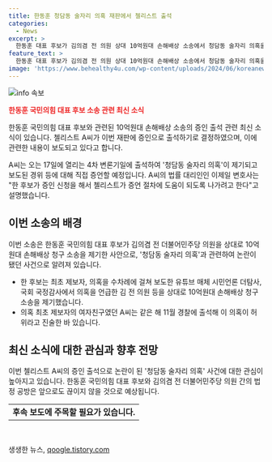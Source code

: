 ```yaml
---
title: 한동훈 청담동 술자리 의혹 재판에서 첼리스트 출석
categories:
  - News
excerpt: >
  한동훈 대표 후보가 김의겸 전 의원 상대 10억원대 손해배상 소송에서 청담동 술자리 의혹을 제기한 첼리스트가 증인으로 출석한다. 첼리스트 A씨는 한 후보의 증인 신청을 받아들여 17일 재판에 출석하여 직접 증언할 예정이다. 이에 관련된 법률 대리인은 한 후보가 증인 신청을 했고, 첼리스트가 증언 절차에 도움이 되도록 나가려고 한다고 설명했다. 이에 대해 관련된 의혹은 2022년에 발생한 사건으로, A씨는 해당 의혹이 허위라고 말했으나, 이에 관련하여 法적 분쟁이 계속되고 있다.
feature_text: >
  한동훈 대표 후보가 김의겸 전 의원 상대 10억원대 손해배상 소송에서 청담동 술자리 의혹을 제기한 첼리스트가 증인으로 출석한다. 첼리스트 A씨는 한 후보의 증인 신청을 받아들여 17일 재판에 출석하여 직접 증언할 예정이다. 이에 관련된 법률 대리인은 한 후보가 증인 신청을 했고, 첼리스트가 증언 절차에 도움이 되도록 나가려고 한다고 설명했다. 이에 대해 관련된 의혹은 2022년에 발생한 사건으로, A씨는 해당 의혹이 허위라고 말했으나, 이에 관련하여 法적 분쟁이 계속되고 있다.
image: 'https://www.behealthy4u.com/wp-content/uploads/2024/06/koreanews.jpg'
---
```


<p><img src="https://www.behealthy4u.com/wp-content/uploads/2024/06/koreanews.jpg" alt="info 속보" /></p>

<p><b><span style="color: #ee2323;">한동훈 국민의힘 대표 후보 소송 관련 최신 소식</span></b></p>

<p>한동훈 국민의힘 대표 후보와 관련된 10억원대 손해배상 소송의 증인 출석 관련 최신 소식이 있습니다. 첼리스트 A씨가 이번 재판에 증인으로 출석하기로 결정하였으며, 이에 관련한 내용이 보도되고 있다고 합니다.</p>

<p data-ke-size="size16">A씨는 오는 17일에 열리는 4차 변론기일에 출석하여 '청담동 술자리 의혹'이 제기되고 보도된 경위 등에 대해 직접 증언할 예정입니다. A씨의 법률 대리인인 이제일 변호사는 "한 후보가 증인 신청을 해서 첼리스트가 증언 절차에 도움이 되도록 나가려고 한다"고 설명했습니다.</p>

<h2 data-ke-size="size26">이번 소송의 배경</h2>

<p>이번 소송은 한동훈 국민의힘 대표 후보가 김의겸 전 더불어민주당 의원을 상대로 10억원대 손해배상 청구 소송을 제기한 사안으로, '청담동 술자리 의혹'과 관련하여 논란이 됐던 사건으로 알려져 있습니다.</p>

<ul>
  <li>한 후보는 최초 제보자, 의혹을 수차례에 걸쳐 보도한 유튜브 매체 시민언론 더탐사, 국회 국정감사에서 의혹을 언급한 김 전 의원 등을 상대로 10억원대 손해배상 청구 소송을 제기했습니다.</li>
  <li>의혹 최초 제보자의 여자친구였던 A씨는 같은 해 11월 경찰에 출석해 이 의혹이 허위라고 진술한 바 있습니다.</li>
</ul>

<h2 data-ke-size="size26">최신 소식에 대한 관심과 향후 전망</h2>

<p>이번 첼리스트 A씨의 증인 출석으로 논란이 된 '청담동 술자리 의혹' 사건에 대한 관심이 높아지고 있습니다. 한동훈 국민의힘 대표 후보와 김의겸 전 더불어민주당 의원 간의 법정 공방은 앞으로도 끊이지 않을 것으로 예상됩니다.</p>

<table>
  <tr>
    <td style="text-align: center; height: 17px;"><b>후속 보도에 주목할 필요가 있습니다.</b></td>
  </tr>
</table>

<p data-ke-size="size16">&nbsp;</p>
생생한 뉴스, <a href="https://qoogle.tistory.com" rel="dofollow">qoogle.tistory.com</a>


